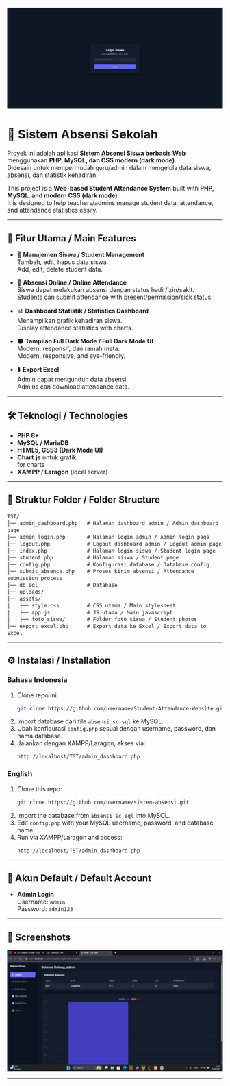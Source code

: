 ![alt text](https://github.com/Narzetts/Student-Attendance-Website/blob/main/assets/Screenshot%202025-09-10%20190634.png?raw=true)
# 📘 Sistem Absensi Sekolah

Proyek ini adalah aplikasi **Sistem Absensi Siswa berbasis Web** menggunakan **PHP, MySQL, dan CSS modern (dark mode)**.  
Didesain untuk mempermudah guru/admin dalam mengelola data siswa, absensi, dan statistik kehadiran.

This project is a **Web-based Student Attendance System** built with **PHP, MySQL, and modern CSS (dark mode)**.  
It is designed to help teachers/admins manage student data, attendance, and attendance statistics easily.

---

## 🚀 Fitur Utama / Main Features
- 👥 **Manajemen Siswa / Student Management**  
  Tambah, edit, hapus data siswa.  
  Add, edit, delete student data.

- 📝 **Absensi Online / Online Attendance**  
  Siswa dapat melakukan absensi dengan status hadir/izin/sakit.  
  Students can submit attendance with present/permission/sick status.

- 📊 **Dashboard Statistik / Statistics Dashboard**  
  Menampilkan grafik kehadiran siswa.  
  Display attendance statistics with charts.

- 🌑 **Tampilan Full Dark Mode / Full Dark Mode UI**  
  Modern, responsif, dan ramah mata.  
  Modern, responsive, and eye-friendly.

- ⬇️ **Export Excel**  
  Admin dapat mengunduh data absensi.  
  Admins can download attendance data.

---

## 🛠️ Teknologi / Technologies
- **PHP 8+**
- **MySQL / MariaDB**
- **HTML5, CSS3 (Dark Mode UI)**
- **Chart.js** untuk grafik  
  for charts
- **XAMPP / Laragon** (local server)

---

## 📂 Struktur Folder / Folder Structure
```
TST/
│── admin_dashboard.php   # Halaman dashboard admin / Admin dashboard page
│── admin_login.php       # Halaman login admin / Admin login page
│── logout.php            # Logout dashboard admin / Logout admin page
│── index.php             # Halaman login siswa / Student login page
│── student.php           # Halaman siswa / Student page
│── config.php            # Konfigurasi database / Database config
│── submit_absence.php    # Proses kirim absensi / Attendance submission process
│── db.sql                # Database
│── uploads/
│── assets/
│   ├── style.css         # CSS utama / Main stylesheet
│   ├── app.js            # JS utama / Main javascript
│   ├── foto_siswa/       # Folder foto siswa / Student photos
│── export_excel.php      # Export data ke Excel / Export data to Excel
```

---

## ⚙️ Instalasi / Installation

### Bahasa Indonesia
1. Clone repo ini:  
   ```bash
   git clone https://github.com/username/Student-Attendance-Website.git
   ```
2. Import database dari file `absensi_sc.sql` ke MySQL.  
3. Ubah konfigurasi `config.php` sesuai dengan username, password, dan nama database.  
4. Jalankan dengan XAMPP/Laragon, akses via:  
   ```
   http://localhost/TST/admin_dashboard.php
   ```

### English
1. Clone this repo:  
   ```bash
   git clone https://github.com/username/sistem-absensi.git
   ```
2. Import the database from `absensi_sc.sql` into MySQL.  
3. Edit `config.php` with your MySQL username, password, and database name.  
4. Run via XAMPP/Laragon and access:  
   ```
   http://localhost/TST/admin_dashboard.php
   ```

---

## 🔑 Akun Default / Default Account
- **Admin Login**  
  Username: `admin`  
  Password: `admin123`

---

## 📸 Screenshots
![alt text](https://github.com/Narzetts/Student-Attendance-Website/blob/main/assets/Screenshot%202025-09-10%20190424.png?raw=true)

---
